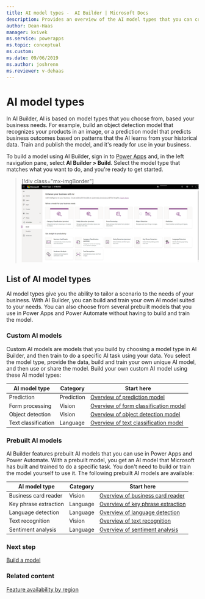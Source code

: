 ```yaml
---
title: AI model types -  AI Builder | Microsoft Docs
description: Provides an overview of the AI model types that you can create in AI Builder.
author: Dean-Haas
manager: kvivek
ms.service: powerapps
ms.topic: conceptual
ms.custom: 
ms.date: 09/06/2019
ms.author: joshrenn
ms.reviewer: v-dehaas
---
```


# AI model types

In AI Builder, AI is based on model types that you choose from, based your business needs. For example, build an object detection model that recognizes your products in an image, or a prediction model that predicts business outcomes based on patterns that the AI learns from your historical data.  Train and publish the model, and it's ready for use in your business.

To build a model using AI Builder, sign in to [Power Apps](https://make.powerapps.com) and, in the left navigation pane, select **AI Builder > Build**. Select the model type that matches what you want to do, and you're ready to get started.

> [!div class="mx-imgBorder"]
> ![AI Builder home page](media/ai-builder-home.png "AI Builder home page")

## List of AI model types

AI model types give you the ability to tailor a scenario to the needs of your business. With AI Builder, you can build and train your own AI model suited to your needs.  You can also choose from several prebuilt models that you use in Power Apps and Power Automate without having to build and train the model.

### Custom AI models

Custom AI models are models that you build by choosing a model type in AI Builder, and then train to do a specific AI task using your data. You select the model type, provide the data, build and train your own unique AI model, and then use or share the model. Build your own custom AI model using these AI model types:

| AI model type  | Category  | Start here
|---|---|---|
| Prediction   | Prediction  | [Overview of prediction model](prediction-overview.md)
| Form processing  | Vision   | [Overview of form classification model](form-processing-model-overview.md)
| Object detection  | Vision   | [Overview of object detection model](object-detection-overview.md)
| Text classification  |Language   | [Overview of text classification model](text-classification-overview.md)

### Prebuilt AI models

AI Builder features prebuilt AI models that you can use in Power Apps and Power Automate. With a prebuilt model, you get an AI model that Microsoft has built and trained to do a specific task. You don't need to build or train the model yourself to use it. The following prebuilt AI models are available:

| AI model type | Category |Start here |
|--------|--------|--------|
|Business card reader |Vision | [Overview of business card reader](prebuilt-business-card.md)
|Key phrase extraction |Language | [Overview of key phrase extraction](prebuilt-key-phrase.md)
|Language detection |Language | [Overview of language detection](prebuilt-language-detection.md)
|Text recognition |Vision | [Overview of text recognition](prebuilt-text-recognition.md)
|Sentiment analysis |Language | [Overview of sentiment analysis](prebuilt-sentiment-analysis.md)

### Next step

[Build a model](build-model.md)

### Related content

[Feature availability by region](availability-region.md)
